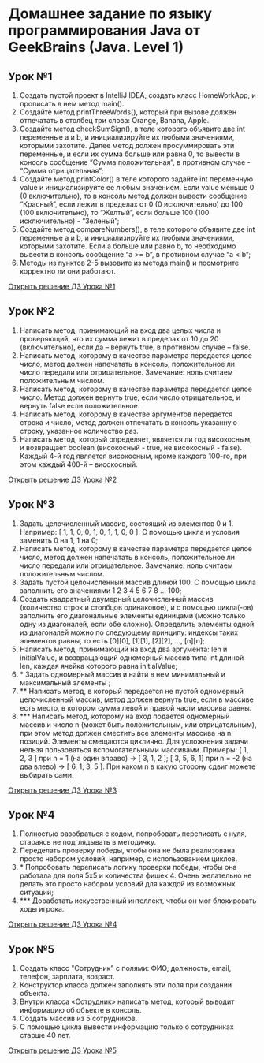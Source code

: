 # Домашнее задание по языку программирования Java от GeekBrains (Java. Level 1)

<h2>Урок №1</h2>
<ol>

<li>Создать пустой проект в IntelliJ IDEA, создать класс HomeWorkApp, и прописать в нем метод main().</li>
<li>Создайте метод printThreeWords(), который при вызове должен отпечатать в столбец три слова: Orange, Banana, Apple.</li>
<li>Создайте метод checkSumSign(), в теле которого объявите две int переменные a и b, и инициализируйте их любыми значениями, которыми захотите. Далее метод должен просуммировать эти переменные, и если их сумма больше или равна 0, то вывести в консоль сообщение “Сумма положительная”, в противном случае - “Сумма отрицательная”;</li>
<li>Создайте метод printColor() в теле которого задайте int переменную value и инициализируйте ее любым значением. Если value меньше 0 (0 включительно), то в консоль метод должен вывести сообщение “Красный”, если лежит в пределах от 0 (0 исключительно) до 100 (100 включительно), то “Желтый”, если больше 100 (100 исключительно) - “Зеленый”;</li>
<li>Создайте метод compareNumbers(), в теле которого объявите две int переменные a и b, и инициализируйте их любыми значениями, которыми захотите. Если a больше или равно b, то необходимо вывести в консоль сообщение “a >= b”, в противном случае “a < b”;</li>
<li>Методы из пунктов 2-5 вызовите из метода main() и посмотрите корректно ли они работают.</li>

</ol>
<a href="https://github.com/JohnLMS2021/Java-homework-tasks/blob/homework_1/%D0%97%D0%B0%D0%B4%D0%B0%D0%BD%D0%B8%D0%B5%20%E2%84%961/src/Main.java"> Открыть решение ДЗ Урока №1</a>

<h2>Урок №2</h2>
<ol>

<li>Написать метод, принимающий на вход два целых числа и проверяющий, что их сумма лежит в пределах от 10 до 20 (включительно), если да – вернуть true, в противном случае – false.</li>
<li>Написать метод, которому в качестве параметра передается целое число, метод должен напечатать в консоль, положительное ли число передали или отрицательное. Замечание: ноль считаем положительным числом.</li>
<li>Написать метод, которому в качестве параметра передается целое число. Метод должен вернуть true, если число отрицательное, и вернуть false если положительное.</li>
<li>Написать метод, которому в качестве аргументов передается строка и число, метод должен отпечатать в консоль указанную строку, указанное количество раз.</li>
<li>Написать метод, который определяет, является ли год високосным, и возвращает boolean (високосный - true, не високосный - false). Каждый 4-й год является високосным, кроме каждого 100-го, при этом каждый 400-й – високосный.</li>

</ol>
<a href="https://github.com/JohnLMS2021/Java-homework-tasks/blob/homework_2/%D0%97%D0%B0%D0%B4%D0%B0%D0%BD%D0%B8%D0%B5%20%E2%84%962/src/Main.java"> Открыть решение ДЗ Урока №2</a>

<h2>Урок №3</h2>
<ol>

<li>Задать целочисленный массив, состоящий из элементов 0 и 1. Например: [ 1, 1, 0, 0, 1, 0, 1, 1, 0, 0 ]. С помощью цикла и условия заменить 0 на 1, 1 на 0;</li>
<li>Написать метод, которому в качестве параметра передается целое число, метод должен напечатать в консоль, положительное ли число передали или отрицательное. Замечание: ноль считаем положительным числом.</li>
<li>Задать пустой целочисленный массив длиной 100. С помощью цикла заполнить его значениями 1 2 3 4 5 6 7 8 … 100;</li>
<li>Создать квадратный двумерный целочисленный массив (количество строк и столбцов одинаковое), и с помощью цикла(-ов) заполнить его диагональные элементы единицами (можно только одну из диагоналей, если обе сложно). Определить элементы одной из диагоналей можно по следующему принципу: индексы таких элементов равны, то есть [0][0], [1][1], [2][2], …, [n][n];</li>
<li>Написать метод, принимающий на вход два аргумента: len и initialValue, и возвращающий одномерный массив типа int длиной len, каждая ячейка которого равна initialValue;</li>
<li> * Задать одномерный массив и найти в нем минимальный и максимальный элементы ;</li>
<li> ** Написать метод, в который передается не пустой одномерный целочисленный массив, метод должен вернуть true, если в массиве есть место, в котором сумма левой и правой части массива равны.</li>
<li> *** Написать метод, которому на вход подается одномерный массив и число n (может быть положительным, или отрицательным), при этом метод должен сместить все элементы массива на n позиций. Элементы смещаются циклично. Для усложнения задачи нельзя пользоваться вспомогательными массивами. Примеры: [ 1, 2, 3 ] при n = 1 (на один вправо) -> [ 3, 1, 2 ]; [ 3, 5, 6, 1] при n = -2 (на два влево) -> [ 6, 1, 3, 5 ]. При каком n в какую сторону сдвиг можете выбирать сами.</li>

</ol>
<a href="https://github.com/JohnLMS2021/Java-homework-tasks/blob/homework_3/%D0%97%D0%B0%D0%B4%D0%B0%D0%BD%D0%B8%D0%B5%20%E2%84%963/src/Main.java"> Открыть решение ДЗ Урока №3</a>

<h2>Урок №4</h2>
<ol>
<li>Полностью разобраться с кодом, попробовать переписать с нуля, стараясь не подглядывать в методичку.</li>
<li>Переделать проверку победы, чтобы она не была реализована просто набором условий, например, с использованием циклов.</li>
<li>* Попробовать переписать логику проверки победы, чтобы она работала для поля 5х5 и количества фишек 4. Очень желательно не делать это просто набором условий для каждой из возможных ситуаций;</li>
<li>*** Доработать искусственный интеллект, чтобы он мог блокировать ходы игрока.</li>
</ol>
<a href="https://github.com/JohnLMS2021/Java-homework-tasks/blob/homework_4/%D0%97%D0%B0%D0%B4%D0%B0%D0%BD%D0%B8%D0%B5%20%E2%84%964/src/TicTacToeHomework.java"> Открыть решение ДЗ Урока №4</a>

<h2>Урок №5</h2>
<ol>
<li>Создать класс "Сотрудник" с полями: ФИО, должность, email, телефон, зарплата, возраст.</li>
<li>Конструктор класса должен заполнять эти поля при создании объекта.</li>
<li>Внутри класса «Сотрудник» написать метод, который выводит информацию об объекте в консоль.</li>
<li>Создать массив из 5 сотрудников.</li>
<li>С помощью цикла вывести информацию только о сотрудниках старше 40 лет.</li>
</ol>
<a href="https://github.com/JohnLMS2021/Java-homework-tasks/blob/homework_5/%D0%97%D0%B0%D0%B4%D0%B0%D0%BD%D0%B8%D0%B5%20%E2%84%965/src/Homework5.java"> Открыть решение ДЗ Урока №5</a>
